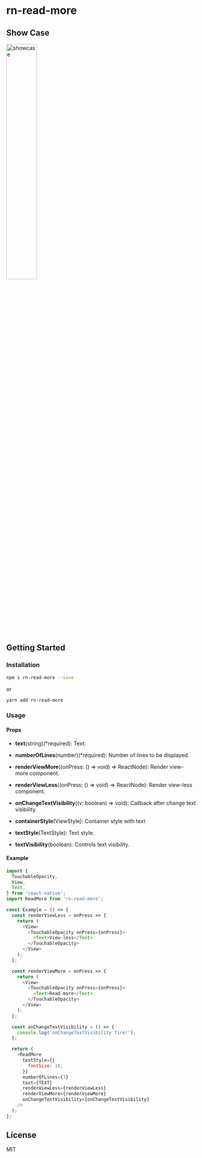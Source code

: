 # rn-read-more

## Show Case
<img src="https://raw.githubusercontent.com/barrsan/rn-read-more/master/showcase.gif" alt="showcase" width="40%">

## Getting Started

### Installation

```bash
npm i rn-read-more --save
```

or

```bash
yarn add rn-read-more
```

### Usage


#### Props

- **text**(string)(*required): Text.

- **numberOfLines**(number)(*required): Number of lines to be displayed.

- **renderViewMore**((onPress: () => void) => ReactNode): Render view-more component.

- **renderViewLess**((onPress: () => void) => ReactNode): Render view-less component.

- **onChangeTextVisibility**((v: boolean) => void): Callback after change text visibility.

- **containerStyle**(ViewStyle): Container style with text

- **textStyle**(TextStyle): Text style.

- **textVisibility**(boolean): Controls text visibility.

#### Example

```javascript
import {
  TouchableOpacity,
  View,
  Text,
} from 'react-native';
import ReadMore from 'rn-read-more';

const Example = () => {
  const renderViewLess = onPress => {
    return (
      <View>
        <TouchableOpacity onPress={onPress}>
          <Text>View less</Text>
        </TouchableOpacity>
      </View>
    );
  };

  const renderViewMore = onPress => {
    return (
      <View>
        <TouchableOpacity onPress={onPress}>
          <Text>Read more</Text>
        </TouchableOpacity>
      </View>
    );
  };

  const onChangeTextVisibility = () => {
    console.log('onChangeTextVisibility fire!');
  };

  return (
    <ReadMore
      textStyle={{
        fontSize: 16,
      }}
      numberOfLines={3}
      text={TEXT}
      renderViewLess={renderViewLess}
      renderViewMore={renderViewMore}
      onChangeTextVisibility={onChangeTextVisibility}
    />
  );
};
```

## License

MIT

